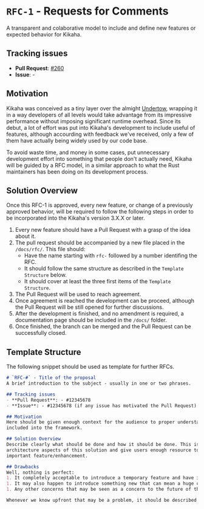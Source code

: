 # `RFC-1` - Requests for Comments
A transparent and colaborative model to include and define new features or expected behavior for Kikaha.

## Tracking issues
- **Pull Request**: [#260](https://github.com/Skullabs/kikaha/pull/260)
- **Issue**: -

## Motivation
Kikaha was conceived as a tiny layer over the almight [Undertow](http://undertow.io/), wrapping it in a way developers of all
levels would take advantage from its impressive performance without imposing significant runtime overhead. Since its debut,
a lot of effort was put into Kikaha's development to include useful of features, although accourding with feedback we've
received, only a few of them have actually being widely used by our code base.

To avoid waste time, and money in some cases, put unnecessary development effort into something that people don't actually
need, Kikaha will be guided by a RFC model, in a similar approach to what the Rust maintainers has been doing on its
development process.

## Solution Overview
Once this RFC-1 is approved, every new feature, or change of a previously approved behavior, will be required to follow the
following steps in order to be incorporated into the Kikaha's version 3.X.X or later.

1. Every new feature should have a Pull Request with a grasp of the idea about it.
2. The pull request should be accompanied by a new file placed in the `/docs/rfc/`. This file should:
   - Have the name starting with `rfc-` followed by a number identifing the RFC.
   - It should follow the same structure as described in the `Template Structure` below.
   - It should cover at least the three first items of the `Template Structure`.
3. The Pull Request will be used to reach agreement.
4. Once agreement is reached the development can be proceed, although the Pull Request will be still opened for further discussions.
5. After the development is finished, and no amendment is required, a documentation page should be included in the `/docs/` folder.
6. Once finished, the branch can be merged and the Pull Request can be successfully closed.

## Template Structure
The following snippet should be used as template for further RFCs.
```md
# `RFC-#` - Title of the proposal
A brief introduction to the subject - usually in one or two phrases.

## Tracking issues
- **Pull Request**: - #12345678
- **Issue**: - #12345678 (if any issue has motivated the Pull Request)

## Motivation
Here should be given enough context for the audience to proper understand why this feature/enhancement should be
included into the framework. 

## Solution Overview
Describe clearly what should be done and how it should be done. This is specially important to highlight the important
architecture aspects of this solution and give users enough resource to understand how to take advantage of this new
important feature/enhancement.

## Drawbacks
Well, nothing is perfect:
1. It completely acceptable to introduce a temporary feature and have it improved in a further attempt.
1. It may also happen to introduce something new that can mean a huge compatibility impact with previous versions.
1. Any other concerns that may be seen as a concern to the future of the Framework.

Whenever we know upfront that may be a problem, it should be described here.
```
